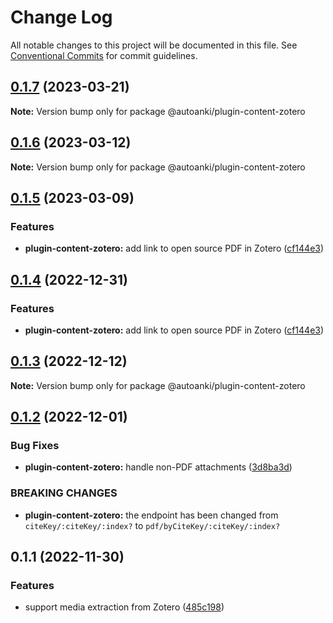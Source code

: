 # Change Log

All notable changes to this project will be documented in this file.
See [Conventional Commits](https://conventionalcommits.org) for commit guidelines.

## [0.1.7](https://github.com/chenlijun99/autoanki/compare/@autoanki/plugin-content-zotero@0.1.6...@autoanki/plugin-content-zotero@0.1.7) (2023-03-21)

**Note:** Version bump only for package @autoanki/plugin-content-zotero

## [0.1.6](https://github.com/chenlijun99/autoanki/compare/@autoanki/plugin-content-zotero@0.1.5...@autoanki/plugin-content-zotero@0.1.6) (2023-03-12)

**Note:** Version bump only for package @autoanki/plugin-content-zotero

## [0.1.5](https://github.com/chenlijun99/autoanki/compare/@autoanki/plugin-content-zotero@0.1.3...@autoanki/plugin-content-zotero@0.1.5) (2023-03-09)

### Features

- **plugin-content-zotero:** add link to open source PDF in Zotero ([cf144e3](https://github.com/chenlijun99/autoanki/commit/cf144e397963e7c1b5d1d62bda177b5fcb55b9d3))

## [0.1.4](https://github.com/chenlijun99/autoanki/compare/@autoanki/plugin-content-zotero@0.1.3...@autoanki/plugin-content-zotero@0.1.4) (2022-12-31)

### Features

- **plugin-content-zotero:** add link to open source PDF in Zotero ([cf144e3](https://github.com/chenlijun99/autoanki/commit/cf144e397963e7c1b5d1d62bda177b5fcb55b9d3))

## [0.1.3](https://github.com/chenlijun99/autoanki/compare/@autoanki/plugin-content-zotero@0.1.2...@autoanki/plugin-content-zotero@0.1.3) (2022-12-12)

**Note:** Version bump only for package @autoanki/plugin-content-zotero

## [0.1.2](https://github.com/chenlijun99/autoanki/compare/@autoanki/plugin-content-zotero@0.1.1...@autoanki/plugin-content-zotero@0.1.2) (2022-12-01)

### Bug Fixes

- **plugin-content-zotero:** handle non-PDF attachments ([3d8ba3d](https://github.com/chenlijun99/autoanki/commit/3d8ba3d08c68bd98cdf620855edaf73c0e5c304e))

### BREAKING CHANGES

- **plugin-content-zotero:** the endpoint has been changed from `citeKey/:citeKey/:index?`
  to `pdf/byCiteKey/:citeKey/:index?`

## 0.1.1 (2022-11-30)

### Features

- support media extraction from Zotero ([485c198](https://github.com/chenlijun99/autoanki/commit/485c1987859f09f33e5c7b93dc806f248d96df60))
